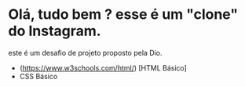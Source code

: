 # Olá, tudo bem ? esse é um "clone" do Instagram.
 este é um desafio de projeto proposto pela Dio.
 
* (https://www.w3schools.com/html/) [HTML Básico]
*    CSS Básico
